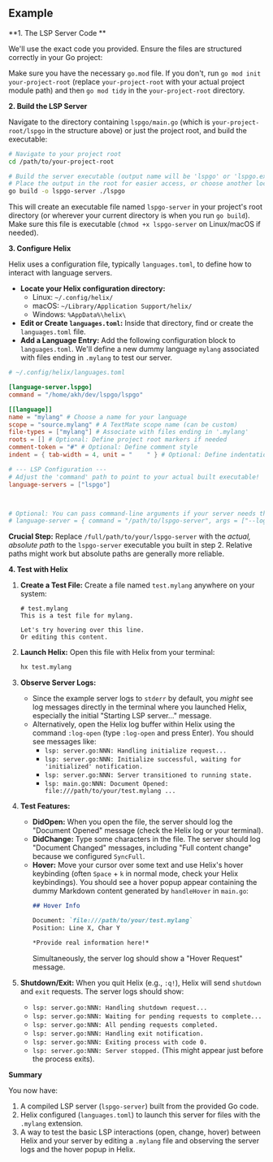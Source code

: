 ## Example


**1. The LSP Server Code **

We'll use the exact code you provided. Ensure the files are structured correctly in your Go project:

Make sure you have the necessary `go.mod` file. If you don't, run `go mod init your-project-root` (replace `your-project-root` with your actual project module path) and then `go mod tidy` in the `your-project-root` directory.

**2. Build the LSP Server**

Navigate to the directory containing `lspgo/main.go` (which is `your-project-root/lspgo` in the structure above) or just the project root, and build the executable:

```bash
# Navigate to your project root
cd /path/to/your-project-root

# Build the server executable (output name will be 'lspgo' or 'lspgo.exe')
# Place the output in the root for easier access, or choose another location.
go build -o lspgo-server ./lspgo
```

This will create an executable file named `lspgo-server` in your project's root directory (or wherever your current directory is when you run `go build`). Make sure this file is executable (`chmod +x lspgo-server` on Linux/macOS if needed).

**3. Configure Helix**

Helix uses a configuration file, typically `languages.toml`, to define how to interact with language servers.

*   **Locate your Helix configuration directory:**
    *   Linux: `~/.config/helix/`
    *   macOS: `~/Library/Application Support/helix/`
    *   Windows: `%AppData%\helix\`
*   **Edit or Create `languages.toml`:** Inside that directory, find or create the `languages.toml` file.
*   **Add a Language Entry:** Add the following configuration block to `languages.toml`. We'll define a new dummy language `mylang` associated with files ending in `.mylang` to test our server.

```toml
# ~/.config/helix/languages.toml

[language-server.lspgo]
command = "/home/akh/dev/lspgo/lspgo"

[[language]]
name = "mylang" # Choose a name for your language
scope = "source.mylang" # A TextMate scope name (can be custom)
file-types = ["mylang"] # Associate with files ending in '.mylang'
roots = [] # Optional: Define project root markers if needed
comment-token = "#" # Optional: Define comment style
indent = { tab-width = 4, unit = "    " } # Optional: Define indentation

# --- LSP Configuration ---
# Adjust the 'command' path to point to your actual built executable!
language-servers = ["lspgo"]



# Optional: You can pass command-line arguments if your server needs them
# language-server = { command = "/path/to/lspgo-server", args = ["--log-file", "/tmp/lsp.log"] }
```

**Crucial Step:** Replace `/full/path/to/your/lspgo-server` with the *actual, absolute path* to the `lspgo-server` executable you built in step 2. Relative paths might work but absolute paths are generally more reliable.

**4. Test with Helix**

1.  **Create a Test File:** Create a file named `test.mylang` anywhere on your system:
    ```
    # test.mylang
    This is a test file for mylang.

    Let's try hovering over this line.
    Or editing this content.
    ```

2.  **Launch Helix:** Open this file with Helix from your terminal:
    ```bash
    hx test.mylang
    ```

3.  **Observe Server Logs:**
    *   Since the example server logs to `stderr` by default, you *might* see log messages directly in the terminal where you launched Helix, especially the initial "Starting LSP server..." message.
    *   Alternatively, open the Helix log buffer within Helix using the command `:log-open` (type `:log-open` and press Enter). You should see messages like:
        *   `lsp: server.go:NNN: Handling initialize request...`
        *   `lsp: server.go:NNN: Initialize successful, waiting for 'initialized' notification.`
        *   `lsp: server.go:NNN: Server transitioned to running state.`
        *   `lsp: main.go:NNN: Document Opened: file:///path/to/your/test.mylang ...`

4.  **Test Features:**
    *   **DidOpen:** When you open the file, the server should log the "Document Opened" message (check the Helix log or your terminal).
    *   **DidChange:** Type some characters in the file. The server should log "Document Changed" messages, including "Full content change" because we configured `SyncFull`.
    *   **Hover:** Move your cursor over some text and use Helix's hover keybinding (often `Space` + `k` in normal mode, check your Helix keybindings). You should see a hover popup appear containing the dummy Markdown content generated by `handleHover` in `main.go`:
        ```markdown
        ## Hover Info

        Document: `file:///path/to/your/test.mylang`
        Position: Line X, Char Y

        *Provide real information here!*
        ```
        Simultaneously, the server log should show a "Hover Request" message.

5.  **Shutdown/Exit:** When you quit Helix (e.g., `:q!`), Helix will send `shutdown` and `exit` requests. The server logs should show:
    *   `lsp: server.go:NNN: Handling shutdown request...`
    *   `lsp: server.go:NNN: Waiting for pending requests to complete...`
    *   `lsp: server.go:NNN: All pending requests completed.`
    *   `lsp: server.go:NNN: Handling exit notification.`
    *   `lsp: server.go:NNN: Exiting process with code 0.`
    *   `lsp: server.go:NNN: Server stopped.` (This might appear just before the process exits).

**Summary**

You now have:

1.  A compiled LSP server (`lspgo-server`) built from the provided Go code.
2.  Helix configured (`languages.toml`) to launch this server for files with the `.mylang` extension.
3.  A way to test the basic LSP interactions (open, change, hover) between Helix and your server by editing a `.mylang` file and observing the server logs and the hover popup in Helix.
